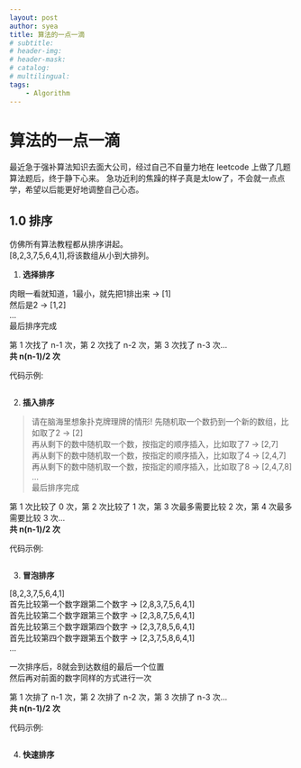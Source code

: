 ```yaml
---
layout: post
author: syea
title: 算法的一点一滴
# subtitle:
# header-img: 
# header-mask:  
# catalog: 
# multilingual: 
tags:
    - Algorithm
---
```


# 算法的一点一滴

最近急于强补算法知识去面大公司，经过自己不自量力地在 leetcode 上做了几题算法题后，终于静下心来。
急功近利的焦躁的样子真是太low了，不会就一点点学，希望以后能更好地调整自己心态。

## 1.0 排序

仿佛所有算法教程都从排序讲起。<br>
[8,2,3,7,5,6,4,1],将该数组从小到大排列。<br>

1. **选择排序**

肉眼一看就知道，1最小，就先把1排出来 -> [1] <br>
然后是2 -> [1,2]<br>
... <br>
最后排序完成<br>

第 1 次找了 n-1 次，第 2 次找了 n-2 次，第 3 次找了 n-3 次...<br>
**共 n(n-1)/2 次**

代码示例:
```

```

2. **插入排序**

> 请在脑海里想象扑克牌理牌的情形!
先随机取一个数扔到一个新的数组，比如取了2 -> [2] <br>
再从剩下的数中随机取一个数，按指定的顺序插入，比如取了7  -> [2,7] <br>
再从剩下的数中随机取一个数，按指定的顺序插入，比如取了4  -> [2,4,7] <br>
再从剩下的数中随机取一个数，按指定的顺序插入，比如取了8  -> [2,4,7,8] <br>
... <br>
最后排序完成<br>

第 1 次比较了 0 次，第 2 次比较了 1 次，第 3 次最多需要比较 2 次，第 4 次最多需要比较 3 次...<br>
**共 n(n-1)/2 次**

代码示例:
```

```

3. **冒泡排序**

[8,2,3,7,5,6,4,1] <br>
首先比较第一个数字跟第二个数字 -> [2,8,3,7,5,6,4,1] <br>
首先比较第二个数字跟第三个数字 -> [2,3,8,7,5,6,4,1] <br>
首先比较第三个数字跟第四个数字 -> [2,3,7,8,5,6,4,1] <br>
首先比较第四个数字跟第五个数字 -> [2,3,7,5,8,6,4,1] <br>
...

一次排序后，8就会到达数组的最后一个位置<br>
然后再对前面的数字同样的方式进行一次<br>

第 1 次排了 n-1 次，第 2 次排了 n-2 次，第 3 次排了 n-3 次...<br>
**共 n(n-1)/2 次**

代码示例:
```

```

4. **快速排序**


